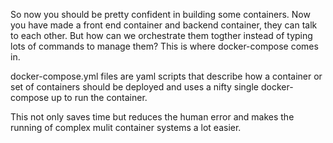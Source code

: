 So now you should be pretty confident in building some containers. Now you have made a front end container and backend container, they can talk to each other. But how can we orchestrate them togther instead of typing lots of commands to manage them? This is where docker-compose comes in.

docker-compose.yml files are yaml scripts that describe how a container or set of containers should be deployed and uses a nifty single docker-compose up to run the container.

This not only saves time but reduces the human error and makes the running of complex mulit container systems a lot easier.